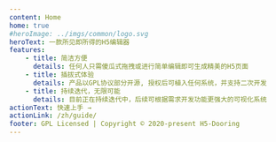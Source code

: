 ```yaml
---
content: Home
home: true
#heroImage: ../imgs/common/logo.svg
heroText: 一款所见即所得的H5编辑器
features:
    - title: 简洁方便
      details: 任何人只需傻瓜式拖拽或进行简单编辑即可生成精美的H5页面
    - title: 插拔式体验
      details: 产品以GPL协议部分开源, 授权后可植入任何系统，并支持二次开发
    - title: 持续迭代，无限可能
      details: 目前正在持续迭代中，后续可根据需求开发功能更强大的可视化系统
actionText: 快速上手 →
actionLink: /zh/guide/
footer: GPL Licensed | Copyright © 2020-present H5-Dooring
---
```

